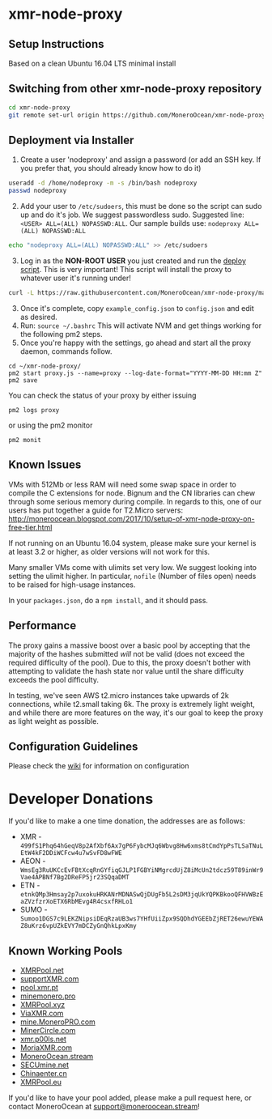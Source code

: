 # xmr-node-proxy


## Setup Instructions

Based on a clean Ubuntu 16.04 LTS minimal install

## Switching from other xmr-node-proxy repository

```bash
cd xmr-node-proxy
git remote set-url origin https://github.com/MoneroOcean/xmr-node-proxy.git && git pull && npm update
```

## Deployment via Installer

1. Create a user 'nodeproxy' and assign a password (or add an SSH key. If you prefer that, you should already know how to do it)

```bash
useradd -d /home/nodeproxy -m -s /bin/bash nodeproxy
passwd nodeproxy
```

2. Add your user to `/etc/sudoers`, this must be done so the script can sudo up and do it's job.  We suggest passwordless sudo.  Suggested line: `<USER> ALL=(ALL) NOPASSWD:ALL`.  Our sample builds use: `nodeproxy ALL=(ALL) NOPASSWD:ALL`

```bash
echo "nodeproxy ALL=(ALL) NOPASSWD:ALL" >> /etc/sudoers
```

3. Log in as the **NON-ROOT USER** you just created and run the [deploy script](https://raw.githubusercontent.com/MoneroOcean/xmr-node-proxy/master/install.sh).  This is very important!  This script will install the proxy to whatever user it's running under!

```bash
curl -L https://raw.githubusercontent.com/MoneroOcean/xmr-node-proxy/master/install.sh | bash
```

3. Once it's complete, copy `example_config.json` to `config.json` and edit as desired.
4. Run: `source ~/.bashrc`  This will activate NVM and get things working for the following pm2 steps.
8. Once you're happy with the settings, go ahead and start all the proxy daemon, commands follow.

```shell
cd ~/xmr-node-proxy/
pm2 start proxy.js --name=proxy --log-date-format="YYYY-MM-DD HH:mm Z"
pm2 save
```
You can check the status of your proxy by either issuing

```
pm2 logs proxy
```

or using the pm2 monitor

```
pm2 monit
```

## Known Issues

VMs with 512Mb or less RAM will need some swap space in order to compile the C extensions for node.  Bignum and the CN libraries can chew through some serious memory during compile.  In regards to this, one of our users has put together a guide for T2.Micro servers: http://moneroocean.blogspot.com/2017/10/setup-of-xmr-node-proxy-on-free-tier.html

If not running on an Ubuntu 16.04 system, please make sure your kernel is at least 3.2 or higher, as older versions will not work for this.

Many smaller VMs come with ulimits set very low. We suggest looking into setting the ulimit higher. In particular, `nofile` (Number of files open) needs to be raised for high-usage instances.

In your `packages.json`, do a `npm install`, and it should pass.


## Performance

The proxy gains a massive boost over a basic pool by accepting that the majority of the hashes submitted _will_ not be valid (does not exceed the required difficulty of the pool).  Due to this, the proxy doesn't bother with attempting to validate the hash state nor value until the share difficulty exceeds the pool difficulty.

In testing, we've seen AWS t2.micro instances take upwards of 2k connections, while t2.small taking 6k.  The proxy is extremely light weight, and while there are more features on the way, it's our goal to keep the proxy as light weight as possible.

## Configuration Guidelines

Please check the [wiki](https://github.com/MoneroOcean/xmr-node-proxy/wiki/config_review) for information on configuration

Developer Donations
===================
If you'd like to make a one time donation, the addresses are as follows:
* XMR - ```499fS1Phq64hGeqV8p2AfXbf6Ax7gP6FybcMJq6Wbvg8Hw6xms8tCmdYpPsTLSaTNuLEtW4kF2DDiWCFcw4u7wSvFD8wFWE```
* AEON - ```WmsEg3RuUKCcEvFBtXcqRnGYfiqGJLP1FGBYiNMgrcdUjZ8iMcUn2tdcz59T89inWr9Vae4APBNf7Bg2DReFP5jr23SQqaDMT```
* ETN - ```etnkQMp3Hmsay2p7uxokuHRKANrMDNASwQjDUgFb5L2sDM3jqUkYQPKBkooQFHVWBzEaZVzfzrXoETX6RbMEvg4R4csxfRHLo1```
* SUMO - ```Sumoo1DGS7c9LEKZNipsiDEqRzaUB3ws7YHfUiiZpx9SQDhdYGEEbZjRET26ewuYEWAZ8uKrz6vpUZkEVY7mDCZyGnQhkLpxKmy```

## Known Working Pools

* [XMRPool.net](https://xmrpool.net)
* [supportXMR.com](https://supportxmr.com)
* [pool.xmr.pt](https://pool.xmr.pt)
* [minemonero.pro](https://minemonero.pro)
* [XMRPool.xyz](https://xmrpool.xyz)
* [ViaXMR.com](https://viaxmr.com)
* [mine.MoneroPRO.com](https://mine.moneropro.com)
* [MinerCircle.com](https://www.minercircle.com)
* [xmr.p00ls.net](https://www.p00ls.net)
* [MoriaXMR.com](https://moriaxmr.com)
* [MoneroOcean.stream](https://moneroocean.stream)
* [SECUmine.net](https://secumine.net)
* [Chinaenter.cn](http://xmr.chinaenter.cn)
* [XMRPool.eu](https://xmrpool.eu)

If you'd like to have your pool added, please make a pull request here, or contact MoneroOcean at support@moneroocean.stream!
